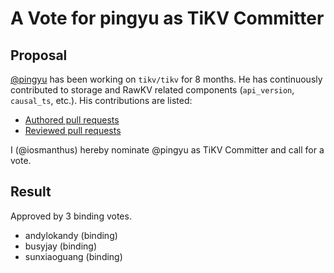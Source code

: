 # A Vote for pingyu as TiKV Committer

## Proposal

[@pingyu](https://github.com/pingyu) has been working on `tikv/tikv` for 8 months. He has continuously contributed to storage and RawKV related components (`api_version`, `causal_ts`, etc.). His contributions are listed:

* [Authored pull requests](https://github.com/tikv/tikv/pulls?q=is%3Apr+author%3Apingyu+is%3Amerged)
* [Reviewed pull requests](https://github.com/tikv/tikv/pulls?q=is%3Apr+reviewed-by%3Apingyu)

I (@iosmanthus) hereby nominate @pingyu as TiKV Committer and call for a vote.

## Result

Approved by 3 binding votes.

- andylokandy (binding)
- busyjay (binding)
- sunxiaoguang (binding)